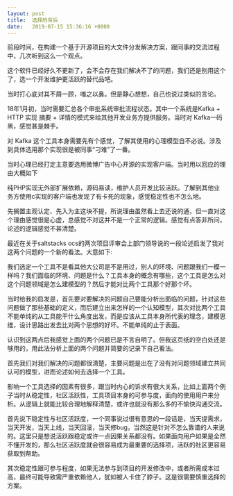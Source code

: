 ```yaml
---
layout: post
title:  选择的背后 
date:   2019-07-15 15:36:16 +0800
---
```


前段时间，在构建一个基于开源项目的大文件分发解决方案，跟同事的交流过程中，几次听到这么一个观点。

这个软件已经好久不更新了，会不会存在我们解决不了的问题，我们还是别用这个了，选一个开发维护更活跃的替代品吧。

当时打心底对其不屑一顾，嗤之以鼻。但是静心想想，自己也说过类似的言论。

18年1月初，当时需要汇总各个审批系统审批流程状态。其中一个系统是Kafka +  HTTP 实现 摘要 + 详情的模式来给其他开发业务方提供服务。当时对 Kafka一码黑，感觉甚是棘手。

对 Kafka 这个工具本身需要先有个感觉，了解其使用的心理模型自不必说。涉及到具体选用那个实现很是被同事“刁难”了一番。

当时心理已经打定主意要选用微博广告中心开源的实现客户端。当时用以回应的理由大概如下

纯PHP实现无外部扩展依赖，源码易读，维护人员开发比较活跃。了解到其他业务方使用c实现的客户端也发现了有卡死的现象，感觉稳定性也不怎么地。

先搁置主观认定、先入为主这块不提，所说理由虽然看上去还说的通，但一直对这个理由感觉很是心虚，总感觉不对这并不是一个正常的逻辑。感觉有点答非所问，论述的逻辑感觉不甚清楚。

最近在关于saltstacks ocs的两次项目评审会上部门领导说的一段论述启发了我对这两个问题的一个新的看法。大意如下:


我们选定一个工具不是看其他大公司是不是用过，别人的环境、问题跟我们一模一样吗？我们面临的环境、问题是什么？工具本身的概念有哪些，这个工具是怎么对这个问题领域是怎么建模型的？然后才能对比两个工具那个好那个坏。


当时给我的启发是，首先要对要解决的问题自己要能分析出面临的问题，针对这些问题做了那些基础的定义，而后建立出来怎样的一个认知模型，其次对比两个工具不能单纯的从工具能干什么角度出发，而是应该从工具本身所代表的理念，建模思维，设计思路出发去比对两个思想的好坏。不能单纯的止于表面。

认识到这两点后我感觉上面的两个问题已是不言自明了。但我这页纸的空白处还是够用的，用此法分析上面的两个问题并简要的记录下自己看法。

首先我们对我们解决的问题都很清楚，主要问题是出在了没有对问题领域建立共同认可的模型，进而论述如何去选择一个工具。

影响一个工具选择的因素有很多，跟当时内心的诉求有很大关系，比如上面两个例子当时从稳定性，社区活跃性，工具项目本身的可参与度，面向的使用用户来分析。从逻辑上就能比较合理地解释清楚，或许也就没有那么多的不愉快沟通交流。

首先说下稳定性与社区活跃度，一个同事说过很有意思的一段话是，当天提需求，当天开发，当天上线，当天回滚，当天修bug，当然这是针对不怎么靠谱的人来说的。这里只是想说活跃跟稳定或许一点因果关系都没有。如果面向用户如果是全然不懂开发的，那么社区活跃度就会很容易成为最重要的选择项，活跃的社区更容易获取到帮助。

其次稳定性跟可参与程度，如果无法参与到项目的开发修改中，或者所需成本过高，最终可能导致需严重依赖他人，犹如被人卡住了脖子。这是很需要慎重选择的方案。


